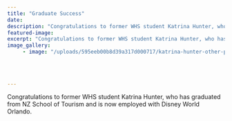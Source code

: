 ```yaml
---
title: "Graduate Success"
date: 
description: "Congratulations to former WHS student Katrina Hunter, who has graduated from NZ School of Tourism and is now employed with Disney World Orlando."
featured-image: 
excerpt: "Congratulations to former WHS student Katrina Hunter, who has graduated from NZ School of Tourism and is now employed with Disney World Orlando."
image_gallery:
     - image: "/uploads/595eeb00b8d39a317d000717/katrina-hunter-other-photo.PNG"
	
	
	
	
---
```


<p>Congratulations to former WHS student Katrina Hunter, who has graduated from NZ School of Tourism and is now employed with Disney World Orlando.</p>

